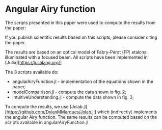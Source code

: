 # Angular Airy function

The scripts presented in this paper were used to compute the results from the paper:

If you publish scientific results based on this scripts, please consider citing the paper.

The results are based on an optical model of Fabry-Pérot (FP) etalons illuminated with a focused beam. All scripts have been implemented in [Julia][https://julialang.org/]

The 3 scripts available do:
* angularAiryFunction.jl - implementation of the equations shown in the paper;
* modelCompairison.jl - compute the data shown in fig. 2;
* intuitiveUnderstanding.jl - compute the data shown in fig. 3;

To compute the results, we use [Jolab.jl][https://github.com/DylanMMarques/Jolab.jl] which (indirectly) implements the angular Airy function. The same results can be computed based on the scripts available in angularAiryFunction.jl
